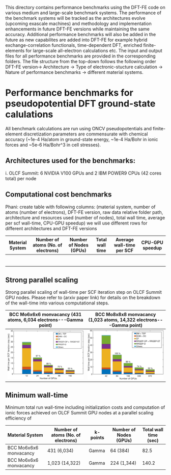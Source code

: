 This directory contains performance benchmarks using the DFT-FE code on various medium and large-scale benchmark systems. The performance of the benchmark systems will be tracked as the architectures evolve (upcoming exascale machines) and methodology and implementation enhancements in future DFT-FE versions while maintaining the same accuracy. Additional performance benchmarks will also be added in the future as new capabilites are added into DFT-FE for example hybrid exchange-correlation functionals, time-dependent DFT, enriched finite-elements for large-scale all-electron calculations etc. The input and output files for all performance benchmarks are provided in the corresponding folders. The file structure from the top-down follows the following order  DFT-FE version-> Architecture -> Type of electronic-stucture calculation -> Nature of performance benchmarks -> different material systems. 

Performance benchmarks for pseudopotential DFT ground-state calulations
==================================================================================
All benchmark calculations are run using ONCV pseudopotentials and finite-element discretization parameters are commensurate with chemical accuracy (~1e-4 Ha/atom in ground-state energy, ~1e-4 Ha/Bohr in ionic forces and ~5e-6 Ha/Bohr^3 in cell stresses). 

Architectures used for the benchmarks:
-------------
i. OLCF Summit: 6 NVIDIA V100 GPUs and 2 IBM POWER9 CPUs (42 cores total) per node
  

Computational cost benchmarks
--------------

Phani: create table with following columns: (material system,  number of atoms (number of electrons), DFT-FE version, raw data relative folder path, architecture and resources used (number of nodes), total wall time, average per scf wall-time, CPU-GPU speedup)
we will use different rows for different architectures and DFT-FE versions 


| Material System  | Number of atoms (No. of electrons) | Number of Nodes (GPUs) | Total wall time | Average wall-time per SCF | CPU-GPU speedup |  
| ---------------- | ---------------------------------- | ---------------------- | --------------- | ------------------------- | --------------- |
|                  |                                    |			 |                 |     		       |                 |
|                  |                                    |			 |                 |			       |                 |
|                  |					|			 |                 |                           |                 |
|                  |					|			 |                 |                           |                 |
|                  |					|			 |                 |                           |                 |
|                  | 					|			 |                 |                           |                 |
|                  |					|			 |                 |                           |                 |


Strong parallel scaling
-----------

Strong parallel scaling of wall-time per SCF iteration step on OLCF Summit GPU nodes. Please refer to (arxiv paper link) for details on the breakdown of the wall-time into various computational steps.

BCC Mo6x6x6 monvacancy  (431 atoms, 6,034 electrons---Gamma point)            |  BCC Mo8x8x8 monvacancy (1,023 atoms, 14,322 electrons---Gamma point)
:-------------------------:|:-------------------------:
![](./DFTFEv1.0/Summit/GroundStateCalculations/StrongParallelScaling/mo6xscalingnew.png)  |  ![](./DFTFEv1.0/Summit/GroundStateCalculations/StrongParallelScaling/mo8xscalingnew.png)


Minimum wall-time
--------------

Minimum total run wall-time including initialization costs and computation of ionic forces achieved on OLCF Summit GPU nodes at a parallel scaling efficiency of


| Material System        | Number of atoms (No. of electrons) | k-points | Number of Nodes (GPUs) | Total wall time (sec)| 
| ----------------       | ---------------------------------- | ---------| ---------------------- |----------------------| 
| BCC Mo6x6x6 monvacancy |  431 (6,034)                       |	Gamma  |        64 (384)          |        82.5          |     		      
| BCC Mo6x6x6 monvacancy |  1,023 (14,322)                    |	Gamma  |	   224 (1,344)        |        140.2         |			      